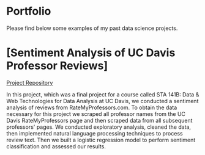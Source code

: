 # Portfolio
Please find below some examples of my past data science projects.

# [Sentiment Analysis of UC Davis Professor Reviews]
[Project Repository](https://github.com/Riley-Adams/sta141b_project)

In this project, which was a final project for a course called STA 141B: Data & Web Technologies for Data Analysis at UC Davis, we conducted a sentiment analysis of reviews from RateMyProfessors.com. To obtain the data necessary for this project we scraped all professor names from the UC Davis RateMyProfessors page and then scraped data from all subsequent professors' pages. We conducted exploratory analysis, cleaned the data, then implemented natural language processing techniques to process review text. Then we built a logistic regression model to perform sentiment classification and assessed our results.
